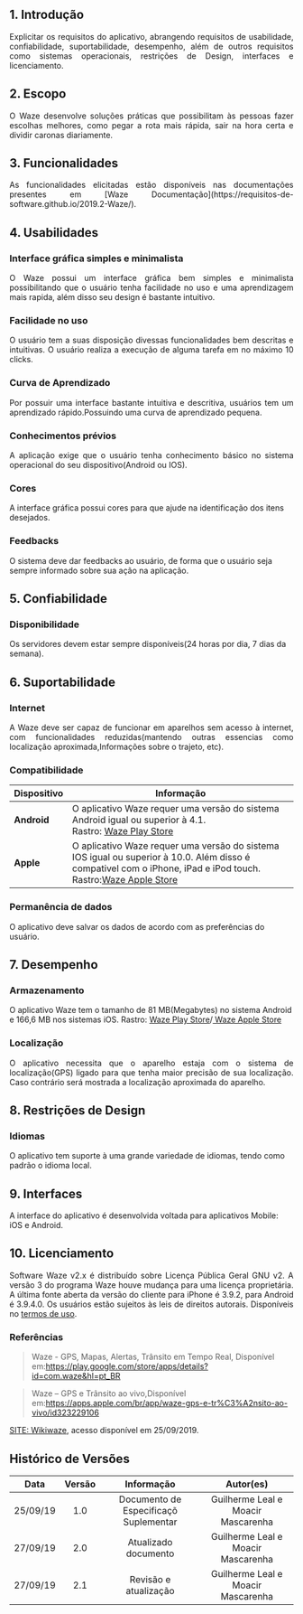 ## 1. Introdução

<p align="justify">
Explicitar os requisitos do aplicativo, abrangendo requisitos de usabilidade, confiabilidade, suportabilidade, desempenho, além de outros requisitos como sistemas operacionais, restrições de Design, interfaces e licenciamento. </p>

## 2. Escopo

<p align="justify">O Waze desenvolve soluções práticas que possibilitam às pessoas fazer escolhas melhores, como pegar a rota mais rápida, sair na hora certa e dividir caronas diariamente.</p>

## 3.  Funcionalidades

<p align="justify">As funcionalidades elicitadas estão disponíveis nas documentações presentes em [Waze Documentação](https://requisitos-de-software.github.io/2019.2-Waze/).</p>

## 4.  Usabilidades

### Interface gráfica simples e minimalista

<p align="justify">O Waze possui um interface gráfica bem simples e minimalista possibilitando que o usuário tenha facilidade no uso e  uma aprendizagem mais rapida, além disso seu design é bastante intuitivo.</p>

### Facilidade no uso

<p align="justify">O usuário tem a suas disposição divessas funcionalidades bem descritas e intuitivas. O usuário realiza a execução de alguma tarefa em no máximo 10 clicks.</p>

### Curva de Aprendizado

<p align="justify">Por possuir uma interface bastante intuitiva e descritiva, usuários tem um aprendizado rápido.Possuindo uma curva de aprendizado pequena.</p>

### Conhecimentos prévios

<p align="justify">A aplicação exige que o usuário tenha conhecimento básico no sistema operacional do seu dispositivo(Android ou IOS).</p>

### Cores

A interface gráfica possui cores para que ajude na identificação dos itens
desejados.

### Feedbacks

O sistema deve dar feedbacks ao usuário, de forma que o usuário seja sempre informado sobre sua ação na aplicação.


## 5.  Confiabilidade

### Disponibilidade

Os servidores devem estar sempre disponíveis(24 horas por dia, 7 dias da semana).

## 6.  Suportabilidade

### Internet

<p align="justify">A Waze deve ser capaz de funcionar em aparelhos sem acesso à internet, com funcionalidades reduzidas(mantendo outras essencias como localização aproximada,Informações sobre o trajeto, etc). </p>

### Compatibilidade

Dispositivo|Informação
--------|------
**Android**|O aplicativo Waze requer uma versão do sistema Android igual ou superior à 4.1.<br>Rastro: [Waze Play Store](https://play.google.com/store/apps/details?id=com.waze&hl=pt_BR)
**Apple**|O aplicativo Waze requer uma versão do sistema IOS igual ou superior à 10.0. Além disso é compativel com o iPhone, iPad e iPod touch.<br>Rastro:[Waze Apple Store](https://apps.apple.com/br/app/waze-gps-e-tr%C3%A2nsito-ao-vivo/id323229106)

### Permanência de dados

O aplicativo deve salvar os dados de acordo com as preferências do usuário.

## 7.  Desempenho

### Armazenamento

O aplicativo Waze tem o tamanho de 81 MB(Megabytes) no sistema Android e 166,6 MB nos sistemas iOS.
Rastro: [Waze Play Store](https://play.google.com/store/apps/details?id=com.waze&hl=pt_BR)/[ Waze Apple Store](https://apps.apple.com/br/app/waze-gps-e-tr%C3%A2nsito-ao-vivo/id323229106)

### Localização

<p align="justify">O aplicativo necessita que o aparelho estaja com o sistema de localização(GPS) ligado para que tenha maior precisão de sua localização. Caso contrário será mostrada a localização aproximada do aparelho.  </p>


## 8.  Restrições de Design

### Idiomas

O aplicativo tem suporte à uma grande variedade de idiomas, tendo como padrão o idioma local.

## 9.  Interfaces

A interface do aplicativo é desenvolvida voltada para aplicativos Mobile: iOS e Android.

## 10.  Licenciamento

<p align="justify">Software Waze v2.x é distribuído sobre Licença Pública Geral GNU v2. A versão 3 do programa Waze houve mudança para uma licença proprietária. A última fonte aberta da versão do cliente para iPhone é 3.9.2, para Android é 3.9.4.0.
Os usuários estão sujeitos às leis de direitos autorais. Disponíveis no <a href= "https://www.waze.com/pt-BR/legal/tos">termos de uso</a>.</p>

### Referências 

>Waze - GPS, Mapas, Alertas, Trânsito em Tempo Real, Disponível em:https://play.google.com/store/apps/details?id=com.waze&hl=pt_BR

>Waze – GPS e Trânsito ao vivo,Disponível em:https://apps.apple.com/br/app/waze-gps-e-tr%C3%A2nsito-ao-vivo/id323229106

<a href="https://wiki.waze.com/wiki/Brasil"> SITE: Wikiwaze</a>, acesso disponível em 25/09/2019.


## Histórico de Versões
|Data|Versão|Informação|Autor(es)|
|:----:|:----:|:----:|:----:|
| 25/09/19 |  1.0   | Documento de Especificaçõ Suplementar | Guilherme Leal e Moacir Mascarenha |
|27/09/19|2.0|Atualizado documento|Guilherme Leal e Moacir Mascarenha|
|27/09/19|2.1| Revisão e atualização|Guilherme Leal e Moacir Mascarenha|